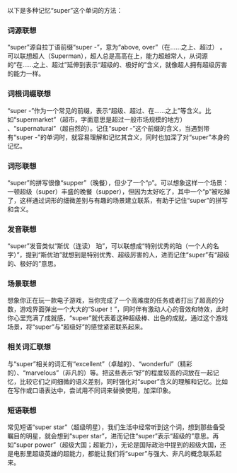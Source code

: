 以下是多种记忆“super”这个单词的方法：

### 词源联想
“super”源自拉丁语前缀“super -”，意为“above, over”（在……之上、超过） 。可以联想超人（Superman），超人总是高高在上，能力超越常人，从词源的“在……之上、超过”延伸到表示“超级的、极好的”含义，就像超人拥有超级厉害的能力一样。

### 词根词缀联想
“super -”作为一个常见的前缀，表示“超级、超过、在……之上”等含义。比如“supermarket”（超市，字面意思是超过一般市场规模的地方） 、“supernatural”（超自然的）。记住“super -”这个前缀的含义，当遇到带有“super -”的单词时，就容易理解和记忆其含义，同时也加深了对“super”本身的记忆。

### 词形联想
“super”的拼写很像“supper”（晚餐），但少了一个“p”。可以想象这样一个场景：一顿超级（super）丰盛的晚餐（supper），但因为太好吃了，其中一个“p”被吃掉了，这样通过词形的细微差别与有趣的场景建立联系，有助于记住“super”的拼写和含义。

### 发音联想
“super”发音类似“斯优（连读） 珀”，可以联想成“特别优秀的珀（一个人的名字）”，提到“斯优珀”就想到是特别优秀、超级厉害的人，进而记住“super”有“超级的、极好的”意思。

### 场景联想
想象你正在玩一款电子游戏，当你完成了一个高难度的任务或者打出了超高的分数，游戏界面弹出一个大大的“Super！”，同时伴有激动人心的音效和特效，此时你心里充满了成就感，“super”就代表着这种超级棒、出色的成就，通过这个游戏场景，将“super”与“超级好”的感觉紧密联系起来。

### 相关词汇联想
与“super”相关的词汇有“excellent”（卓越的）、“wonderful”（精彩的）、“marvelous”（非凡的）等。把这些表示“好”的程度较高的词放在一起记忆，比较它们之间细微的语义差别，同时强化对“super”含义的理解和记忆。比如在写作或口语表达中，尝试用不同词来替换使用，加深印象。

### 短语联想
常见短语“super star”（超级明星），我们生活中经常听到这个词，想到那些备受瞩目的明星，就会想到“super star”，进而记住“super”表示“超级的”意思。再如“super power”（超级大国；超能力），无论是国际政治中提到的超级大国，还是电影里超级英雄的超能力，都能让我们将“super”与强大、非凡的概念联系起来。 